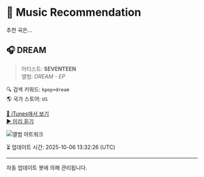 
# 🎵 Music Recommendation

추천 곡은...

## 🎧 DREAM  
> 아티스트: **SEVENTEEN**  
> 앨범: _DREAM - EP_  

🔍 검색 키워드: `kpop+dream`  
🌎 국가 스토어: `US`

[🔗 iTunes에서 보기](https://music.apple.com/us/album/dream/1652038161?i=1652038166&uo=4)  
[▶️ 미리 듣기](https://audio-ssl.itunes.apple.com/itunes-assets/AudioPreview112/v4/2e/64/4b/2e644b2d-0e7a-306a-2058-8271cd0c0927/mzaf_3568781512875760824.plus.aac.p.m4a)

![앨범 아트워크](https://is1-ssl.mzstatic.com/image/thumb/Music122/v4/61/c3/5c/61c35c39-7926-8a7d-5722-bc0c56937a22/22UM1IM08530.rgb.jpg/100x100bb.jpg)

⏳ 업데이트 시간: 2025-10-06 13:32:26 (UTC)

---
자동 업데이트 봇에 의해 관리됩니다.
